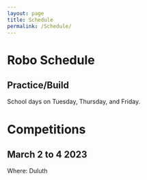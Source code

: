 ```yaml
---
layout: page
title: Schedule
permalink: /Schedule/
---
```


# Robo Schedule
## Practice/Build
School days on Tuesday, Thursday, and Friday.
# Competitions
## March 2 to 4 2023
Where: Duluth
